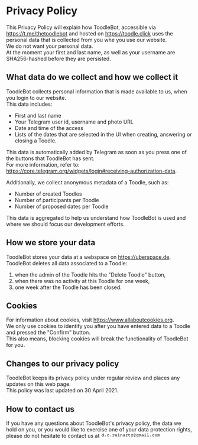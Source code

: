 # Privacy Policy
This Privacy Policy will explain how ToodleBot, accessible via https://t.me/thetoodlebot and hosted on https://toodle.click uses the personal data that is collected from you whe you use our website.  
We do not want your personal data.  
At the moment your first and last name, as well as your username are SHA256-hashed before they are persisted.  

## What data do we collect and how we collect it
ToodleBot collects personal information that is made available to us, when you login to our website.  
This data includes:  
- First and last name
- Your Telegram user id, username and photo URL
- Date and time of the access
- Lists of the dates that are selected in the UI when creating, answering or closing a Toodle.  

This data is automatically added by Telegram as soon as you press one of the buttons that ToodleBot has sent.  
For more information, refer to: https://core.telegram.org/widgets/login#receiving-authorization-data.

Additionally, we collect anonymous metadata of a Toodle, such as:  
- Number of created Toodles
- Number of participants per Toodle
- Number of proposed dates per Toodle

This data is aggregated to help us understand how ToodleBot is used and where we should focus our development efforts.

## How we store your data
ToodleBot stores your data at a webspace on https://uberspace.de.  
ToodleBot deletes all data associated to a Toodle:  
1. when the admin of the Toodle hits the "Delete Toodle" button,
2. when there was no activity at this Toodle for one week,
3. one week after the Toodle has been closed.

## Cookies
For information about cookies, visit https://www.allaboutcookies.org.  
We only use cookies to identify you after you have entered data to a Toodle and pressed the "Confirm" button.  
This also means, blocking cookies will break the functionality of ToodleBot for you.

## Changes to our privacy policy
ToodleBot keeps its privacy policy under regular review and places any updates on this web page.  
This policy was last updated on 30 April 2021.

## How to contact us
If you have any questions about ToodleBot's privacy policy, the data we hold on you, or you would like to exercise one of your data protection rights, please do not hesitate to contact us at ![email address image](email-address-image.gif)
